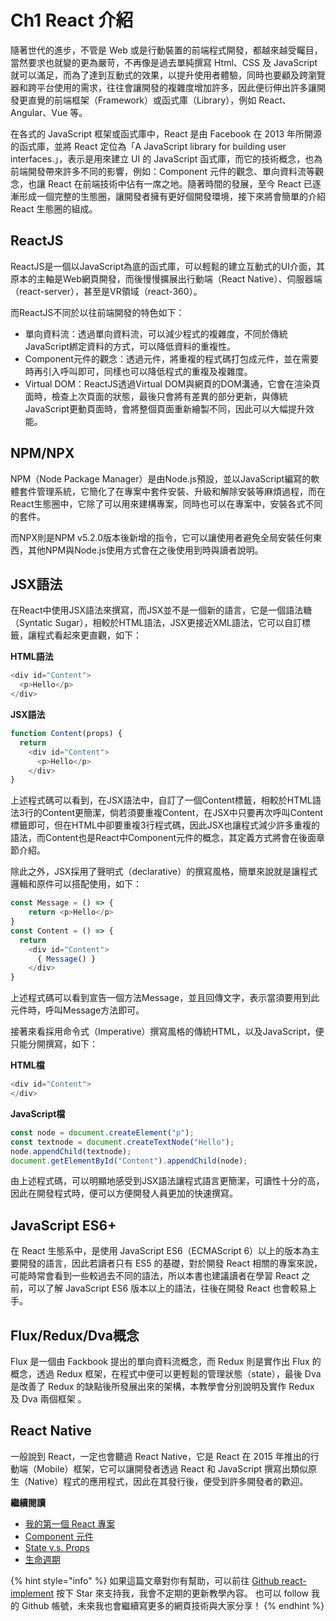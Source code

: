 # Ch1 React 介紹

隨著世代的進步，不管是 Web 或是行動裝置的前端程式開發，都越來越受矚目，當然要求也就變的更為嚴苛，不再像是過去單純撰寫 Html、CSS 及 JavaScript 就可以滿足，而為了達到互動式的效果，以提升使用者體驗，同時也要顧及跨瀏覽器和跨平台使用的需求，往往會讓開發的複雜度增加許多，因此便衍伸出許多讓開發更直覺的前端框架（Framework）或函式庫（Library），例如 React、Angular、Vue 等。

在各式的 JavaScript 框架或函式庫中，React 是由 Facebook 在 2013 年所開源的函式庫，並將 React 定位為「A JavaScript library for building user interfaces.」，表示是用來建立 UI 的 JavaScript 函式庫，而它的技術概念，也為前端開發帶來許多不同的影響，例如：Component 元件的觀念、單向資料流等觀念，也讓 React 在前端技術中佔有一席之地。隨著時間的發展，至今 React 已逐漸形成一個完整的生態圈，讓開發者擁有更好個開發環境，接下來將會簡單的介紹 React 生態圈的組成。

## ReactJS

ReactJS是一個以JavaScript為底的函式庫，可以輕鬆的建立互動式的UI介面，其原本的主軸是Web網頁開發，而後慢慢擴展出行動端（React Native）、伺服器端（react-server），甚至是VR領域（react-360）。

而ReactJS不同於以往前端開發的特色如下：

* 單向資料流：透過單向資料流，可以減少程式的複雜度，不同於傳統JavaScript綁定資料的方式，可以降低資料的重複性。
* Component元件的觀念：透過元件，將重複的程式碼打包成元件，並在需要時再引入呼叫即可，同樣也可以降低程式的重複及複雜度。
* Virtual DOM：ReactJS透過Virtual DOM與網頁的DOM溝通，它會在渲染頁面時，檢查上次頁面的狀態，最後只會將有差異的部分更新，與傳統JavaScript更動頁面時，會將整個頁面重新繪製不同，因此可以大幅提升效能。

## NPM/NPX

NPM（Node Package Manager）是由Node.js預設，並以JavaScript編寫的軟體套件管理系統，它簡化了在專案中套件安裝、升級和解除安裝等麻煩過程，而在React生態圈中，它除了可以用來建構專案，同時也可以在專案中，安裝各式不同的套件。

而NPX則是NPM v5.2.0版本後新增的指令，它可以讓使用者避免全局安裝任何東西，其他NPM與Node.js使用方式會在之後使用到時與讀者說明。

## JSX語法

在React中使用JSX語法來撰寫，而JSX並不是一個新的語言，它是一個語法糖（Syntatic Sugar），相較於HTML語法，JSX更接近XML語法，它可以自訂標籤，讓程式看起來更直觀，如下：

**HTML語法**

```javascript
<div id="Content">
  <p>Hello</p>
</div>
```

**JSX語法**

```javascript
function Content(props) {
  return 
    <div id="Content">
      <p>Hello</p>
    </div>
}
```

上述程式碼可以看到，在JSX語法中，自訂了一個Content標籤，相較於HTML語法3行的Content更簡潔，倘若須要重複Content，在JSX中只要再次呼叫Content標籤即可，但在HTML中卻要重複3行程式碼，因此JSX也讓程式減少許多重複的語法，而Content也是React中Component元件的概念，其定義方式將會在後面章節介紹。

除此之外，JSX採用了聲明式（declarative）的撰寫風格，簡單來說就是讓程式邏輯和原件可以搭配使用，如下：

```javascript
const Message = () => {
    return <p>Hello</p>
}
const Content = () => {
  return 
    <div id="Content">
      { Message() }
    </div>
}
```

上述程式碼可以看到宣告一個方法Message，並且回傳文字，表示當須要用到此元件時，呼叫Message方法即可。

接著來看採用命令式（Imperative）撰寫風格的傳統HTML，以及JavaScript，便只能分開撰寫，如下：

**HTML檔**

```javascript
<div id="Content">
</div>
```

**JavaScript檔**

```javascript
const node = document.createElement("p");
const textnode = document.createTextNode("Hello");
node.appendChild(textnode); 
document.getElementById("Content").appendChild(node);
```

由上述程式碼，可以明顯地感受到JSX語法讓程式語言更簡潔，可讀性十分的高，因此在開發程式時，便可以方便開發人員更加的快速撰寫。

## JavaScript ES6+

在 React 生態系中，是使用 JavaScript ES6（ECMAScript 6）以上的版本為主要開發的語言，因此若讀者只有 ES5 的基礎，對於開發 React 相關的專案來說，可能時常會看到一些較過去不同的語法，所以本書也建議讀者在學習 React 之前，可以了解 JavaScript ES6 版本以上的語法，往後在開發 React 也會較易上手。

## Flux/Redux/Dva概念

Flux 是一個由 Fackbook 提出的單向資料流概念，而 Redux 則是實作出 Flux 的概念，透過 Redux 框架，在程式中便可以更輕鬆的管理狀態（state），最後 Dva 是改善了 Redux 的缺點後所發展出來的架構，本教學會分別說明及實作 Redux 及 Dva 兩個框架 。

## React Native

一般說到 React，一定也會聽過 React Native，它是 React 在 2015 年推出的行動端（Mobile）框架，它可以讓開發者透過 React 和 JavaScript 撰寫出類似原生（Native）程式的應用程式，因此在其發行後，便受到許多開發者的歡迎。

**繼續閱讀**

* [我的第一個 React 專案](https://weichin.gitbook.io/react-implementation/ch1-react-introduction/1-first-react-project)
* [Component 元件](https://weichin.gitbook.io/react-implementation/ch1-react-introduction/2-component)
* [State v.s. Props](https://weichin.gitbook.io/react-implementation/ch1-react-introduction/3-props-and-state) 
* [生命週期](https://weichin.gitbook.io/react-implementation/ch1-react-introduction/4-lifecycle)

{% hint style="info" %}
如果這篇文章對你有幫助，可以前往 [Github react-implement](https://github.com/weichinhsu/react-implement) 按下 Star 來支持我，我會不定期的更新教學內容。 也可以 follow 我的 Github 帳號，未來我也會繼續寫更多的網頁技術與大家分享！
{% endhint %}

